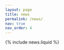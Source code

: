 ```yaml
---
layout: page
title: news
permalink: /news/
nav: true 
nav_order: 4
---
```


{% include news.liquid %}
